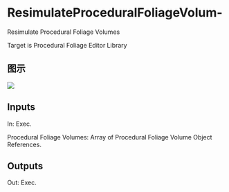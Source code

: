 # ResimulateProceduralFoliageVolum-

Resimulate Procedural Foliage Volumes

Target is Procedural Foliage Editor Library

## 图示

![]($-20221218-19004636.png)

## Inputs

In: Exec.

Procedural Foliage Volumes: Array of Procedural Foliage Volume Object References.  

## Outputs

Out: Exec.

